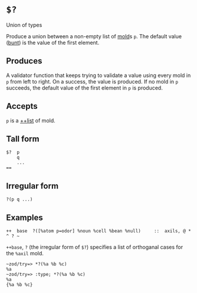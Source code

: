`$?` 
====

Union of types

Produce a union between a non-empty list of [mold]()s `p`. The
default value ([bunt]()) is the value of the first element.

Produces
--------

A validator function that keeps trying to validate a value using
every mold in `p` from left to right. On a success, the value is
produced. If no mold in `p` succeeds, the default value of the
first element in `p` is produced.

Accepts
-------

`p` is a [++list]() of mold.

Tall form
---------

    $?  p
        q
        ...
    ==

Irregular form
--------------

    ?(p q ...)

Examples
--------

    ++  base  ?([%atom p=odor] %noun %cell %bean %null)     ::  axils, @ * ^ ? ~

`++base`, `?` (the irregular form of `$?`) specifies a list of
orthoganal cases for the `%axil` mold.

    ~zod/try=> *?(%a %b %c)
    %a
    ~zod/try=> :type; *?(%a %b %c)
    %a
    {%a %b %c}
